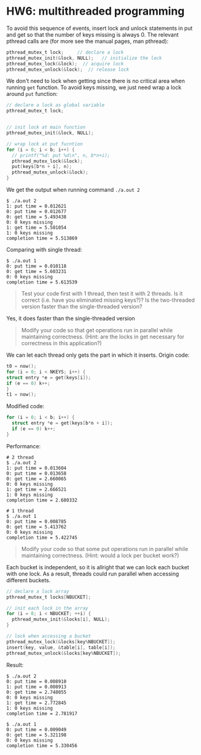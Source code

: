 # HW6: multithreaded programming
To avoid this sequence of events, insert lock and unlock statements in put and get so that the number of keys missing is always 0. The relevant pthread calls are (for more see the manual pages, man pthread):

```c
pthread_mutex_t lock;     // declare a lock
pthread_mutex_init(&lock, NULL);   // initialize the lock
pthread_mutex_lock(&lock);  // acquire lock
pthread_mutex_unlock(&lock);  // release lock
```

We don't need to lock when getting since there is no critical area when running `get` function.
To avoid keys missing, we just need wrap a lock around `put` function:

```c
// declare a lock as global variable
pthread_mutex_t lock;


// init lock at main function
pthread_mutex_init(&lock, NULL);

// wrap lock at put fucntion
for (i = 0; i < b; i++) {
  // printf("%d: put %d\n", n, b*n+i);
  pthread_mutex_lock(&lock);
  put(keys[b*n + i], n);
  pthread_mutex_unlock(&lock);
}
```

We get the output when running command `./a.out 2`

```shell
$ ./a.out 2
1: put time = 0.012621
0: put time = 0.012677
0: get time = 5.493438
0: 0 keys missing
1: get time = 5.501054
1: 0 keys missing
completion time = 5.513869
```

Comparing with single thread:

```shell
$ ./a.out 1
0: put time = 0.010118
0: get time = 5.603231
0: 0 keys missing
completion time = 5.613539
```

> Test your code first with 1 thread, then test it with 2 threads. Is it correct (i.e. have you eliminated missing keys?)? Is the two-threaded version faster than the single-threaded version? 

Yes, it does faster than the single-threaded version

> Modify your code so that get operations run in parallel while maintaining correctness. (Hint: are the locks in get necessary for correctness in this application?) 

We can let each thread only gets the part in which it inserts.
Origin code:

```c
t0 = now();
for (i = 0; i < NKEYS; i++) {
struct entry *e = get(keys[i]);
if (e == 0) k++;
}
t1 = now();
```

Modified code:

```c
for (i = 0; i < b; i++) {
  struct entry *e = get(keys[b*n + i]);
  if (e == 0) k++;
}
```

Performance:

```shell
# 2 thread
$ ./a.out 2
1: put time = 0.013604
0: put time = 0.013658
0: get time = 2.660065
0: 0 keys missing
1: get time = 2.666521
1: 0 keys missing
completion time = 2.680332

# 1 thread
$ ./a.out 1
0: put time = 0.008785
0: get time = 5.413762
0: 0 keys missing
completion time = 5.422745
```

> Modify your code so that some put operations run in parallel while maintaining correctness. (Hint: would a lock per bucket work?) 

Each bucket is independent, so it is allright that we can lock each bucket with one lock. As a result, threads could run parallel when accessing different buckets.

```c
// declare a lock array
pthread_mutex_t locks[NBUCKET];

// init each lock in the array
for (i = 0; i < NBUCKET; ++i) {
  pthread_mutex_init(&locks[i], NULL);
}

// lock when accessing a bucket
pthread_mutex_lock(&locks[key%NBUCKET]);
insert(key, value, &table[i], table[i]);
pthread_mutex_unlock(&locks[key%NBUCKET]);
```

Result:

```shell
$ ./a.out 2
0: put time = 0.008910
1: put time = 0.008913
0: get time = 2.748055
0: 0 keys missing
1: get time = 2.772845
1: 0 keys missing
completion time = 2.781917

$ ./a.out 1
0: put time = 0.009049
0: get time = 5.321198
0: 0 keys missing
completion time = 5.330456
```
